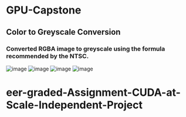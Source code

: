 # GPU-Capstone
## Color to Greyscale Conversion
### Converted RGBA image to greyscale using the formula recommended by the NTSC.
![image](https://github.com/user-attachments/assets/4a25711d-1b1a-48a2-9e7e-bdf7a4b159d2)
![image](https://github.com/user-attachments/assets/5862f5a6-9bd2-4c1b-94c5-5670809093ed)
![image](https://github.com/user-attachments/assets/ea39329a-414b-4f6d-b7be-e648257a23ca)
![image](https://github.com/user-attachments/assets/84541d8a-9460-4149-8a3b-5b5f8a4ec061)
# eer-graded-Assignment-CUDA-at-Scale-Independent-Project
